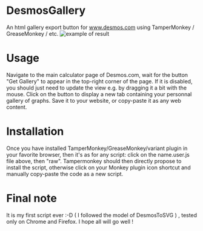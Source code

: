 # DesmosGallery
An html gallery export button for www.desmos.com using TamperMonkey / GreaseMonkey / etc.
![example of result](https://media.discordapp.net/attachments/655972529030037507/830680841066643486/kuE6ri6.png?width=822&height=608)

# Usage
Navigate to the main calculator page of Desmos.com, wait for the button "Get Gallery" to appear in the top-right corner of the page. If it is disabled, you should just need to update the view e.g. by dragging it a bit with the mouse. Click on the button to display a new tab containing your personnal gallery of graphs. Save it to your website, or copy-paste it as any web content.

# Installation
Once you have installed TamperMonkey/GreaseMonkey/variant plugin in your favorite browser, then it's as for any script: click on the name.user.js file above, then "raw". Tampermonkey should then directly propose to install the script, otherwise click on your Monkey plugin icon shortcut and manually copy-paste the code as a new script.

# Final note
It is my first script ever :-D ( I followed the model of DesmosToSVG ) , tested only on Chrome and Firefox. 
I hope all will go well ! 
